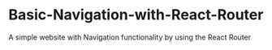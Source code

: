 # Basic-Navigation-with-React-Router
A simple website with Navigation functionality by using the React Router
